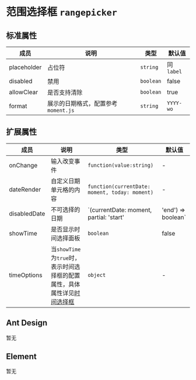 # 范围选择框 `rangepicker`

## 标准属性

| 成员 | 说明 | 类型 | 默认值 |
| --- | --- | --- | --- |
| placeholder | 占位符 | `string` | 同`label` |
| disabled | 禁用 | `boolean` | false |
| allowClear | 是否支持清除 | `boolean` | true |
| format | 展示的日期格式，配置参考 `moment.js` | `string` | `YYYY-wo` |

## 扩展属性

| 成员 | 说明 | 类型 | 默认值 |
| --- | --- | --- | --- |
| onChange | 输入改变事件 | `function(value:string)` | - |
| dateRender | 自定义日期单元格的内容 | `function(currentDate: moment, today: moment)` | - |
| disabledDate | 不可选择的日期 | `(currentDate: moment, partial: 'start'|'end') => boolean` | - |
| showTime | 是否显示时间选择面板 | `boolean` | false |
| timeOptions | 当`showTime`为`true`时，表示时间选择框的配置属性，具体属性详见[时间选择框](form/timepicker.md) | `object` | - |

## Ant Design

暂无

## Element

暂无